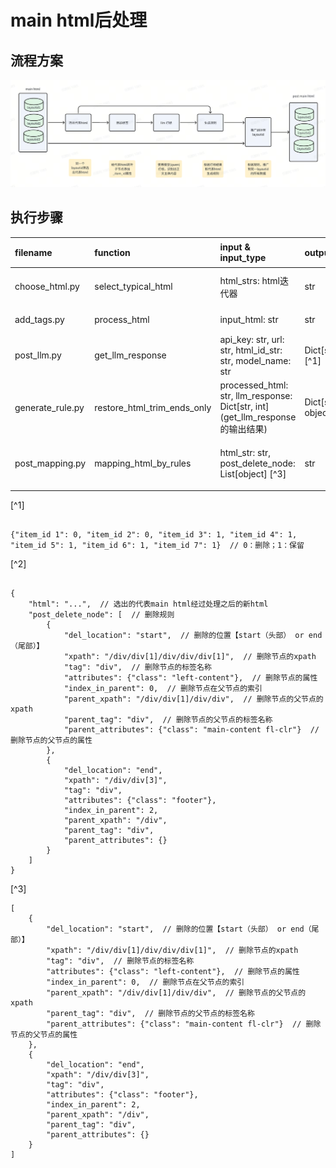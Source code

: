 # main html后处理

## 流程方案

![img.png](assets/img.png)

## 执行步骤

| filename         | function                    | input & input_type                                                              | output_type                | 实现功能       |
| :--------------- | :-------------------------- | :------------------------------------------------------------------------------ | :------------------------- | :------------- |
| choose_html.py   | select_typical_html         | html_strs: html迭代器                                                           | str                        | 选出代表html   |
| add_tags.py      | process_html                | input_html: str                                                                 | str                        | 添加itemid     |
| post_llm.py      | get_llm_response            | api_key: str, url: str, html_id_str: str, model_name: str                       | Dict\[str, int\] \[^1\]    | 模型打标       |
| generate_rule.py | restore_html_trim_ends_only | processed_html: str, llm_response: Dict\[str, int\](get_llm_response的输出结果) | Dict\[str, object\] \[^2\] | 生成删除规则   |
| post_mapping.py  | mapping_html_by_rules       | html_str: str, post_delete_node: List\[object\] \[^3\]                          | str                        | 推广到所有数据 |

\[^1\]

```jsonc

{"item_id 1": 0, "item_id 2": 0, "item_id 3": 1, "item_id 4": 1, "item_id 5": 1, "item_id 6": 1, "item_id 7": 1}  // 0：删除；1：保留

```

\[^2\]

```jsonc

{
    "html": "...",  // 选出的代表main html经过处理之后的新html
    "post_delete_node": [  // 删除规则
        {
            "del_location": "start",  // 删除的位置【start（头部） or end（尾部）】
            "xpath": "/div/div[1]/div/div/div[1]",  // 删除节点的xpath
            "tag": "div",  // 删除节点的标签名称
            "attributes": {"class": "left-content"},  // 删除节点的属性
            "index_in_parent": 0,  // 删除节点在父节点的索引
            "parent_xpath": "/div/div[1]/div/div",  // 删除节点的父节点的xpath
            "parent_tag": "div",  // 删除节点的父节点的标签名称
            "parent_attributes": {"class": "main-content fl-clr"}  // 删除节点的父节点的属性
        },
        {
            "del_location": "end",
            "xpath": "/div/div[3]",
            "tag": "div",
            "attributes": {"class": "footer"},
            "index_in_parent": 2,
            "parent_xpath": "/div",
            "parent_tag": "div",
            "parent_attributes": {}
        }
    ]
}

```

\[^3\]

```jsonc
[
    {
        "del_location": "start",  // 删除的位置【start（头部） or end（尾部）】
        "xpath": "/div/div[1]/div/div/div[1]",  // 删除节点的xpath
        "tag": "div",  // 删除节点的标签名称
        "attributes": {"class": "left-content"},  // 删除节点的属性
        "index_in_parent": 0,  // 删除节点在父节点的索引
        "parent_xpath": "/div/div[1]/div/div",  // 删除节点的父节点的xpath
        "parent_tag": "div",  // 删除节点的父节点的标签名称
        "parent_attributes": {"class": "main-content fl-clr"}  // 删除节点的父节点的属性
    },
    {
        "del_location": "end",
        "xpath": "/div/div[3]",
        "tag": "div",
        "attributes": {"class": "footer"},
        "index_in_parent": 2,
        "parent_xpath": "/div",
        "parent_tag": "div",
        "parent_attributes": {}
    }
]

```
